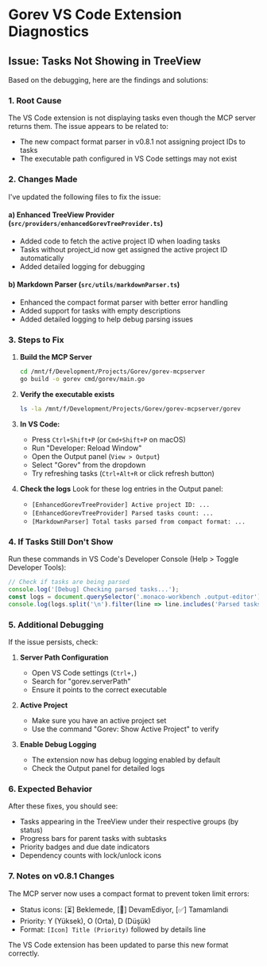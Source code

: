 # Gorev VS Code Extension Diagnostics

## Issue: Tasks Not Showing in TreeView

Based on the debugging, here are the findings and solutions:

### 1. **Root Cause**

The VS Code extension is not displaying tasks even though the MCP server returns them. The issue appears to be related to:

- The new compact format parser in v0.8.1 not assigning project IDs to tasks
- The executable path configured in VS Code settings may not exist

### 2. **Changes Made**

I've updated the following files to fix the issue:

#### a) Enhanced TreeView Provider (`src/providers/enhancedGorevTreeProvider.ts`)

- Added code to fetch the active project ID when loading tasks
- Tasks without project_id now get assigned the active project ID automatically
- Added detailed logging for debugging

#### b) Markdown Parser (`src/utils/markdownParser.ts`)

- Enhanced the compact format parser with better error handling
- Added support for tasks with empty descriptions
- Added detailed logging to help debug parsing issues

### 3. **Steps to Fix**

1. **Build the MCP Server**

   ```bash
   cd /mnt/f/Development/Projects/Gorev/gorev-mcpserver
   go build -o gorev cmd/gorev/main.go
   ```

2. **Verify the executable exists**

   ```bash
   ls -la /mnt/f/Development/Projects/Gorev/gorev-mcpserver/gorev
   ```

3. **In VS Code:**
   - Press `Ctrl+Shift+P` (or `Cmd+Shift+P` on macOS)
   - Run "Developer: Reload Window"
   - Open the Output panel (`View > Output`)
   - Select "Gorev" from the dropdown
   - Try refreshing tasks (`Ctrl+Alt+R` or click refresh button)

4. **Check the logs**
   Look for these log entries in the Output panel:
   - `[EnhancedGorevTreeProvider] Active project ID: ...`
   - `[EnhancedGorevTreeProvider] Parsed tasks count: ...`
   - `[MarkdownParser] Total tasks parsed from compact format: ...`

### 4. **If Tasks Still Don't Show**

Run these commands in VS Code's Developer Console (Help > Toggle Developer Tools):

```javascript
// Check if tasks are being parsed
console.log('[Debug] Checking parsed tasks...');
const logs = document.querySelector('.monaco-workbench .output-editor').innerText;
console.log(logs.split('\n').filter(line => line.includes('Parsed tasks') || line.includes('MarkdownParser')));
```

### 5. **Additional Debugging**

If the issue persists, check:

1. **Server Path Configuration**
   - Open VS Code settings (`Ctrl+,`)
   - Search for "gorev.serverPath"
   - Ensure it points to the correct executable

2. **Active Project**
   - Make sure you have an active project set
   - Use the command "Gorev: Show Active Project" to verify

3. **Enable Debug Logging**
   - The extension now has debug logging enabled by default
   - Check the Output panel for detailed logs

### 6. **Expected Behavior**

After these fixes, you should see:

- Tasks appearing in the TreeView under their respective groups (by status)
- Progress bars for parent tasks with subtasks
- Priority badges and due date indicators
- Dependency counts with lock/unlock icons

### 7. **Notes on v0.8.1 Changes**

The MCP server now uses a compact format to prevent token limit errors:

- Status icons: [⏳] Beklemede, [🚀] DevamEdiyor, [✅] Tamamlandi
- Priority: Y (Yüksek), O (Orta), D (Düşük)
- Format: `[Icon] Title (Priority)` followed by details line

The VS Code extension has been updated to parse this new format correctly.
